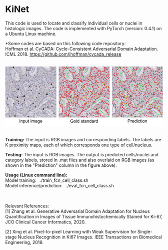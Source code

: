# KiNet
This code is used to locate and classify individual cells or nuclei in histologic images. The code is implemented with PyTorch (version: 0.4.1) on a Ubuntu Linux machine.

*Some codes are based on this following code repository:\
Hoffman et al. CyCADA: Cycle-Consistent Adversarial Domain Adaptation. ICML 2018. https://github.com/jhoffman/cycada_release

<br />
<img src="results/example_result.png" width="1200"><br/>
<br />


**Training:** The input is RGB images and corresponding labels. The labels are K proximity maps, each of which corresponds one type of cell/nucleus.

**Testing:** The input is RGB images. The output is predicted cells/nuclei and category labels, stored in .mat files and also overlaid on RGB images (as shown in the "Prediction" column in the figure above).

**Usage (Linux command line):** \
Model training: &nbsp; ./train_fcn_cell_class.sh \
Model inference/prediction: &nbsp; ./eval_fcn_cell_class.sh  


<br /> <br />
Relevant References:\
[1] Zhang et al. Generative Adversarial Domain Adaptation for Nucleus Quantification in Images of Tissue Immunohistochemically Stained for Ki-67, JCO Clinical Cancer Informatics, 2020.

[2] Xing et al. Pixel-to-pixel Learning with Weak Supervision for Single-stage Nucleus Recognition in Ki67 Images. IEEE Transactions on Biomedical Engineering, 2019.
